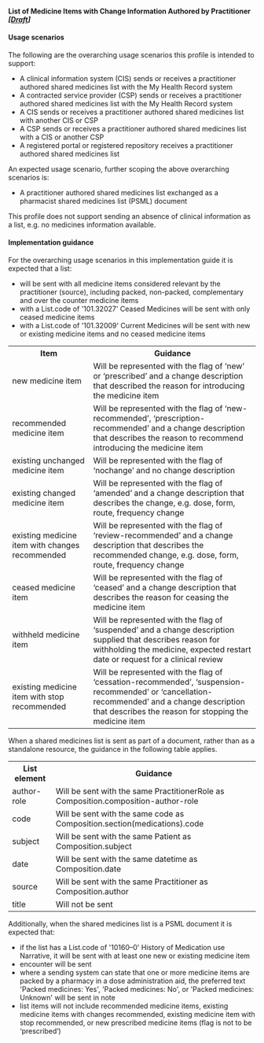 #### List of Medicine Items with Change Information Authored by Practitioner *[[Draft](http://hl7.org/fhir/stu3/valueset-publication-status.html)]*

#### Usage scenarios

The following are the overarching usage scenarios this profile is intended to support:
* A clinical information system (CIS) sends or receives a practitioner authored shared medicines list with the My Health Record system
* A contracted service provider (CSP) sends or receives a practitioner authored shared medicines list with the My Health Record system
* A CIS sends or receives a practitioner authored shared medicines list with another CIS or CSP
* A CSP sends or receives a practitioner authored shared medicines list with a CIS or another CSP
* A registered portal or registered repository receives a practitioner authored shared medicines list

An expected usage scenario, further scoping the above overarching scenarios is:
* A practitioner authored shared medicines list exchanged as a pharmacist shared medicines list (PSML) document 

This profile does not support sending an absence of clinical information as a list, e.g. no medicines information available.

#### Implementation guidance

For the overarching usage scenarios in this implementation guide it is expected that a list:

* will be sent with all medicine items considered relevant by the practitioner (source), including packed, non-packed, complementary and over the counter medicine items
* with a List.code of '101.32027' Ceased Medicines will be sent with only ceased medicine items
* with a List.code of '101.32009' Current Medicines will be sent with new or existing medicine items and no ceased medicine items

<table class="list" width="100%">
  <tr>
    <th>Item</th>
    <th>Guidance</th>
   </tr>
     <tr>
        <td>new medicine item</td>
        <td>Will be represented with the flag of ‘new’ or ‘prescribed’ and a change description that described the reason for introducing the medicine item</td>
    </tr>
     <tr>
        <td>recommended medicine item</td>
        <td>Will be represented with the flag of ‘new-recommended’, ‘prescription-recommended’ and a change description that describes the reason to recommend introducing the medicine item</td>
    </tr>
    <tr>
        <td>existing unchanged medicine item</td>
        <td>Will be represented with the flag of ‘nochange’ and no change description</td>
    </tr>
    <tr>
        <td>existing changed medicine item</td>
        <td>Will be represented with the flag of ‘amended’ and a change description that describes the change, e.g. dose, form, route, frequency change</td>
    </tr>
    <tr>
        <td>existing medicine item with changes recommended</td>
        <td>Will be represented with the flag of ‘review-recommended’ and a change description that describes the recommended change, e.g. dose, form, route, frequency change</td>
    </tr>
    <tr>
        <td>ceased medicine item</td>
        <td>Will be represented with the flag of ‘ceased’ and a change description that describes the reason for ceasing the medicine item</td>
    </tr>
    <tr>
        <td>withheld medicine item</td>
        <td>Will be represented with the flag of ‘suspended’ and a change description supplied that describes reason for withholding the medicine, expected restart date or request for a clinical review</td>
    </tr>
    <tr>
        <td>existing medicine item with stop recommended</td>
        <td>Will be represented with the flag of ‘cessation-recommended’, ‘suspension-recommended’ or ‘cancellation-recommended’ and a change description that describes the reason for stopping the medicine item</td>
    </tr>
    </table>

When a shared medicines list is sent as part of a document, rather than as a standalone resource, the guidance in the following table applies.

<table class="list" width="100%">
  <tr>
    <th>List element</th>
    <th>Guidance</th>
   </tr>
     <tr>
        <td>author-role</td>
        <td>Will be sent with the same PractitionerRole as Composition.composition-author-role</td>
    </tr>
   <tr>
        <td>code</td>
        <td>Will be sent with the same code as Composition.section(medications).code</td>
   </tr>   
   <tr>
        <td>subject</td>
        <td>Will be sent with the same Patient as Composition.subject</td>
    </tr>   
   <tr>
        <td>date</td>
        <td>Will be sent with the same datetime as Composition.date</td>
    </tr>   
   <tr>
        <td>source</td>
        <td>Will be sent with the same Practitioner as Composition.author</td>
    </tr>    
       <tr>
        <td>title</td>
        <td>Will not be sent</td>
    </tr>  
  </table> 

Additionally, when the shared medicines list is a PSML document it is expected that:

* if the list has a List.code of '10160–0' History of Medication use Narrative, it will be sent with at least one new or existing medicine item
* encounter will be sent
* where a sending system can state that one or more medicine items are packed by a pharmacy in a dose administration aid, the preferred text 'Packed medicines: Yes', 'Packed medicines: No', or 'Packed medicines: Unknown' will be sent in note
* list items will not include recommended medicine items, existing medicine items with changes recommended, existing medicine item with stop recommended, or new prescribed medicine items (flag is not to be ‘prescribed’)